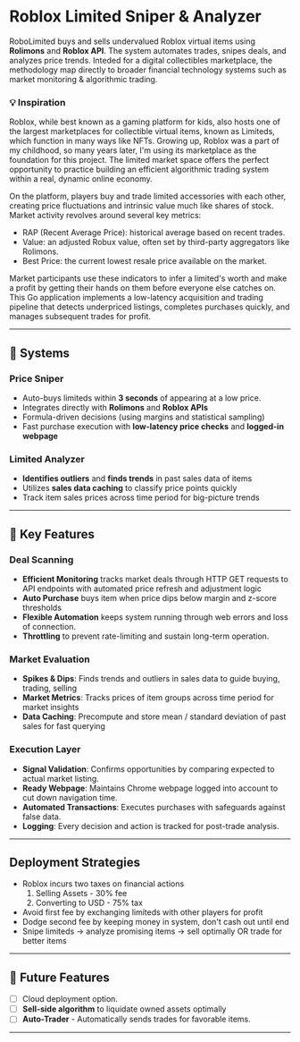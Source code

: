 # Roblox Limited Sniper & Analyzer

RoboLimited buys and sells undervalued Roblox virtual items using **Rolimons** and **Roblox API**. The system automates trades, snipes deals, and analyzes price trends. Inteded for a digital collectibles marketplace, the methodology map directly to broader financial technology systems such as market monitoring & algorithmic trading.

### 💡 Inspiration ###
Roblox, while best known as a gaming platform for kids, also hosts one of the largest marketplaces for collectible virtual items, known as Limiteds, which function in many ways like NFTs. Growing up, Roblox was a part of my childhood, so many years later, I'm using its marketplace as the foundation for this project. The limited market space offers the perfect opportunity to practice building an efficient algorithmic trading system within a real, dynamic online economy.

On the platform, players buy and trade limited accessories with each other, creating price fluctuations and intrinsic value much like shares of stock. Market activity revolves around several key metrics:
- RAP (Recent Average Price): historical average based on recent trades.
- Value: an adjusted Robux value, often set by third-party aggregators like Rolimons.
- Best Price: the current lowest resale price available on the market.

Market participants use these indicators to infer a limited's worth and make a profit by getting their hands on them before everyone else catches on. This Go application implements a low-latency acquisition and trading pipeline that detects underpriced listings, completes purchases quickly, and manages subsequent trades for profit.

---

## 📌 Systems

### Price Sniper
- Auto-buys limiteds within **3 seconds** of appearing at a low price.  
- Integrates directly with **Rolimons** and **Roblox APIs**
- Formula-driven decisions (using margins and statistical sampling)
- Fast purchase execution with **low-latency price checks** and **logged-in webpage**

### Limited Analyzer
- **Identifies outliers** and **finds trends** in past sales data of items
- Utilizes **sales data caching** to classify price points quickly
- Track item sales prices across time period for big-picture trends




---

## 🚀 Key Features

### Deal Scanning  
- **Efficient Monitoring** tracks market deals through HTTP GET requests to API endpoints with automated price refresh and adjustment logic
- **Auto Purchase** buys item when price dips below margin and z-score thresholds
- **Flexible Automation** keeps system running through web errors and loss of connection.
- **Throttling** to prevent rate-limiting and sustain long-term operation.

### Market Evaluation
- **Spikes & Dips**: Finds trends and outliers in sales data to guide buying, trading, selling
- **Market Metrics**: Tracks prices of item groups across time period for market insights  
- **Data Caching**: Precompute and store mean / standard deviation of past sales for fast querying

### Execution Layer
- **Signal Validation**: Confirms opportunities by comparing expected to actual market listing.
- **Ready Webpage**: Maintains Chrome webpage logged into account to cut down navigation time.  
- **Automated Transactions**: Executes purchases with safeguards against false data.  
- **Logging**: Every decision and action is tracked for post-trade analysis.

---

## Deployment Strategies

- Roblox incurs two taxes on financial actions
    1. Selling Assets - 30% fee
    2. Converting to USD - 75% tax
- Avoid first fee by exchanging limiteds with other players for profit
- Dodge second fee by keeping money in system, don't cash out until end
- Snipe limiteds → analyze promising items → sell optimally OR trade for better items 

---

## 🚧 Future Features  
- [ ] Cloud deployment option.
- [ ] **Sell-side algorithm** to liquidate owned assets optimally
- [ ] **Auto-Trader** - Automatically sends trades for favorable items.

---

#
